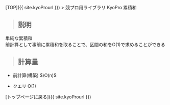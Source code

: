[TOP]({{ site.kyoProurl }}) > 競プロ用ライブラリ KyoPro 累積和

> ## 説明

単純な累積和<br>
前計算として事前に累積和を取ることで、区間の和をO(1)で求めることができる<br>

> ## 計算量

* 前計算(構築) $\O(n)$

* クエリ O(1)

[トップページに戻る]({{ site.kyoProurl }})